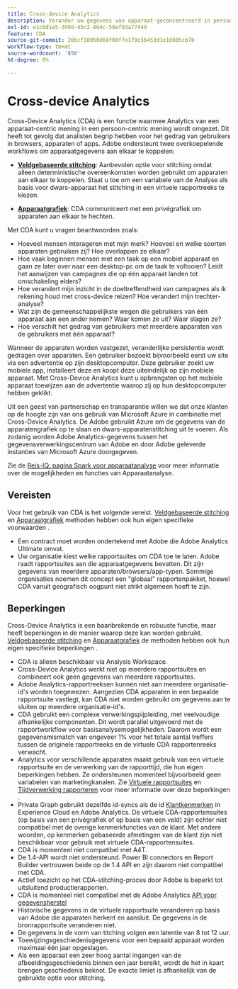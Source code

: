 ```yaml
---
title: Cross-device Analytics
description: Verander uw gegevens van apparaat-geconcentreerd in persoon-geconcentreerd door apparatengegevens samen te stikken.
exl-id: e1c0d1e5-399d-45c2-864c-50ef93a77449
feature: CDA
source-git-commit: 266cf18050d60f08f7e170c56453d1e1d805cb7b
workflow-type: tm+mt
source-wordcount: '856'
ht-degree: 0%

---
```


# Cross-device Analytics

Cross-Device Analytics (CDA) is een functie waarmee Analytics van een apparaat-centric mening in een persoon-centric mening wordt omgezet. Dit heeft tot gevolg dat analisten begrip hebben voor het gedrag van gebruikers in browsers, apparaten of apps. Adobe ondersteunt twee overkoepelende workflows om apparaatgegevens aan elkaar te koppelen:

* [**Veldgebaseerde stitching**](field-based-stitching.md): Aanbevolen optie voor stitching omdat alleen deterministische overeenkomsten worden gebruikt om apparaten aan elkaar te koppelen.
Staat u toe om een variabele van de Analyse als basis voor dwars-apparaat het stitching in een virtuele rapportreeks te kiezen.

* [**Apparaatgrafiek**](device-graph.md): CDA communiceert met een privégrafiek om apparaten aan elkaar te hechten.

Met CDA kunt u vragen beantwoorden zoals:

* Hoeveel mensen interageren met mijn merk? Hoeveel en welke soorten apparaten gebruiken zij? Hoe overlappen ze elkaar?
* Hoe vaak beginnen mensen met een taak op een mobiel apparaat en gaan ze later over naar een desktop-pc om de taak te voltooien? Leidt het aanwijzen van campagnes die op één apparaat landen tot omschakeling elders?
* Hoe verandert mijn inzicht in de doeltreffendheid van campagnes als ik rekening houd met cross-device reizen? Hoe verandert mijn trechter-analyse?
* Wat zijn de gemeenschappelijkste wegen die gebruikers van één apparaat aan een ander nemen? Waar komen ze uit? Waar slagen ze?
* Hoe verschilt het gedrag van gebruikers met meerdere apparaten van de gebruikers met één apparaat?

Wanneer de apparaten worden vastgezet, veranderlijke persistentie wordt gedragen over apparaten. Een gebruiker bezoekt bijvoorbeeld eerst uw site via een advertentie op zijn desktopcomputer. Deze gebruiker zoekt uw mobiele app, installeert deze en koopt deze uiteindelijk op zijn mobiele apparaat. Met Cross-Device Analytics kunt u opbrengsten op het mobiele apparaat toewijzen aan de advertentie waarop zij op hun desktopcomputer hebben geklikt.

Uit een geest van partnerschap en transparantie willen we dat onze klanten op de hoogte zijn van ons gebruik van Microsoft Azure in combinatie met Cross-Device Analytics. De Adobe gebruikt Azure om de gegevens van de apparatengrafiek op te slaan en dwars-apparatenstitching uit te voeren. Als zodanig worden Adobe Analytics-gegevens tussen het gegevensverwerkingscentrum van Adobe en door Adobe geleverde instanties van Microsoft Azure doorgegeven.

Zie de [Reis-IQ: pagina Spark voor apparaatanalyse](https://adobe.ly/aacda) voor meer informatie over de mogelijkheden en functies van Apparaatanalyse.

## Vereisten

Voor het gebruik van CDA is het volgende vereist. [Veldgebaseerde stitching](field-based-stitching.md) en [Apparaatgrafiek](device-graph.md) methoden hebben ook hun eigen specifieke voorwaarden .

* Een contract moet worden ondertekend met Adobe die Adobe Analytics Ultimate omvat.
* Uw organisatie kiest welke rapportsuites om CDA toe te laten. Adobe raadt rapportsuites aan die apparaatgegevens bevatten. Dit zijn gegevens van meerdere apparaten/browsers/app-typen. Sommige organisaties noemen dit concept een &quot;globaal&quot; rapportenpakket, hoewel CDA vanuit geografisch oogpunt niet strikt algemeen hoeft te zijn.

## Beperkingen

Cross-Device Analytics is een baanbrekende en robuuste functie, maar heeft beperkingen in de manier waarop deze kan worden gebruikt. [Veldgebaseerde stitching](field-based-stitching.md) en [Apparaatgrafiek](device-graph.md) de methoden hebben ook hun eigen specifieke beperkingen .

* CDA is alleen beschikbaar via Analysis Workspace.
* Cross-Device Analytics werkt niet op meerdere rapportsuites en combineert ook geen gegevens van meerdere rapportsuites.
* Adobe Analytics-rapportreeksen kunnen niet aan meerdere organisatie-id&#39;s worden toegewezen. Aangezien CDA apparaten in een bepaalde rapportsuite vastlegt, kan CDA niet worden gebruikt om gegevens aan te sluiten op meerdere organisatie-id&#39;s.
* CDA gebruikt een complexe verwerkingspijpleiding, met veelvoudige afhankelijke componenten. Dit wordt parallel uitgevoerd met de rapportworkflow voor basisanalysemogelijkheden. Daarom wordt een gegevensmismatch van ongeveer 1% voor het totale aantal treffers tussen de originele rapportreeks en de virtuele CDA rapportenreeks verwacht.
* Analytics voor verschillende apparaten maakt gebruik van een virtuele rapportsuite en de verwerking van de rapporttijd, die hun eigen beperkingen hebben. Ze ondersteunen momenteel bijvoorbeeld geen variabelen van marketingkanalen. Zie [Virtuele rapportsuites](https://experienceleague.adobe.com/docs/analytics/components/virtual-report-suites/vrs-about.html) en [Tijdverwerking rapporteren](https://experienceleague.adobe.com/docs/analytics/components/virtual-report-suites/vrs-report-time-processing.html#report-time-processing-limitations) voor meer informatie over deze beperkingen .
* Private Graph gebruikt dezelfde id-syncs als de id [Klantkenmerken](https://experienceleague.adobe.com/docs/core-services/interface/customer-attributes/attributes.html#customer-attributes) in Experience Cloud en Adobe Analytics. De virtuele CDA-rapportensuites (op basis van een privégrafiek of op basis van een veld) zijn echter niet compatibel met de overige kenmerkfuncties van de klant. Met andere woorden, op kenmerken gebaseerde afmetingen van de klant zijn niet beschikbaar voor gebruik met virtuele CDA-rapportensuites.
* CDA is momenteel niet compatibel met A4T.
* De 1.4-API wordt niet ondersteund. Power BI connectors en Report Builder vertrouwen beide op de 1.4 API en zijn daarom niet compatibel met CDA.
* Actief toezicht op het CDA-stitching-proces door Adobe is beperkt tot uitsluitend productierapporten.
* CDA is momenteel niet compatibel met de Adobe Analytics [API voor gegevensherstel](https://www.adobe.io/apis/experiencecloud/analytics/docs.html#!AdobeDocs/analytics-2.0-apis/master/data-repair.md)
* Historische gegevens in de virtuele rapportsuite veranderen op basis van Adobe die apparaten herkent en aansluit. De gegevens in de bronrapportsuite veranderen niet.
* De gegevens in de vorm van titching volgen een latentie van 8 tot 12 uur.
* Toewijzingsgeschiedenisgegevens voor een bepaald apparaat worden maximaal één jaar opgeslagen.
* Als een apparaat een zeer hoog aantal ingangen van de afbeeldingsgeschiedenis binnen een jaar bereikt, wordt de het in kaart brengen geschiedenis beknot. De exacte limiet is afhankelijk van de gebruikte optie voor stitching.
